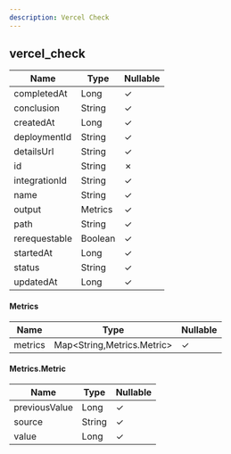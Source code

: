 ```yaml
---
description: Vercel Check
---
```

vercel_check
------------

| **Name**      | **Type** | **Nullable** |
| ------------- | -------- | ------------ |
| completedAt   | Long     | &check;      |
| conclusion    | String   | &check;      |
| createdAt     | Long     | &check;      |
| deploymentId  | String   | &check;      |
| detailsUrl    | String   | &check;      |
| id            | String   | &cross;      |
| integrationId | String   | &check;      |
| name          | String   | &check;      |
| output        | Metrics  | &check;      |
| path          | String   | &check;      |
| rerequestable | Boolean  | &check;      |
| startedAt     | Long     | &check;      |
| status        | String   | &check;      |
| updatedAt     | Long     | &check;      |

#### Metrics
| **Name** | **Type**                   | **Nullable** |
| -------- | -------------------------- | ------------ |
| metrics  | Map<String,Metrics.Metric> | &check;      |

#### Metrics.Metric
| **Name**      | **Type** | **Nullable** |
| ------------- | -------- | ------------ |
| previousValue | Long     | &check;      |
| source        | String   | &check;      |
| value         | Long     | &check;      |
